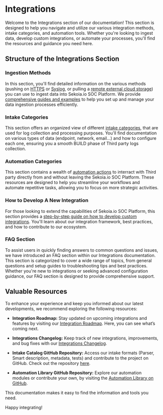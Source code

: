 # Integrations

Welcome to the Integrations section of our documentation! This section is designed to help you navigate and utilize our various integration methods, intake categories, and automation tools. Whether you're looking to ingest data, develop custom integrations, or automate your processes, you'll find the resources and guidance you need here.

## Structure of the Integrations Section

### Ingestion Methods

In this section, you'll find detailed information on the various methods (pushing on [HTTPS](/integration/ingestion_methods/https/overview/) or [Syslog](/integration/ingestion_methods/syslog/overview/), or pulling a [remote external cloud storage](/integration/ingestion_methods/cloud_saas/overview/)) you can use to ingest data into Sekoia.io SOC Platform. We provide [comprehensive guides and examples](/integration/ingestion_methods/) to help you set up and manage your data ingestion processes efficiently.

### Intake Categories

This section offers an organized view of different [intake categories](/integration/categories/overview/), that are used for log collection and processing purposes. You'll find documentation on various types of data (endpoint, network, email...) and how to configure each one, ensuring you a smooth BUILD phase of Third party logs collection.

### Automation Categories

This section contains a wealth of [automation actions](/integration/action_library/overview/) to interract with Third party directly from and without leaving the Sekoia.io SOC Platform. These resources are designed to help you streamline your workflows and automate repetitive tasks, allowing you to focus on more strategic activities.

### How to Develop A New Integration

For those looking to extend the capabilities of Sekoia.io SOC Platform, this section provides a [step-by-step guide on how to develop custom integrations](/integration/develop_integration/overview/). You'll learn about our integration framework, best practices, and how to contribute to our ecosystem.

### FAQ Section

To assist users in quickly finding answers to common questions and issues, we have introduced an FAQ section within our Integrations documentation. This section is categorized to cover a wide range of topics, from general questions and setup guides to troubleshooting tips and best practices. Whether you're new to integrations or seeking advanced configuration guidance, our FAQ section is designed to provide comprehensive support.

## Valuable Resources

To enhance your experience and keep you informed about our latest developments, we recommend exploring the following resources:

- **Integration Roadmap:** Stay updated on upcoming integrations and features by visiting our [Integration Roadmap](https://roadmap-integrations.sekoia.io/tabs/18-coming-next/tabs/5-under-consideration). Here, you can see what’s coming next.

- **Integrations Changelog:** Keep track of new integrations, improvements, and bug fixes with our [Integrations Changelog](https://changelog.sekoia.io/?type=t650d50f380b21).

- **Intake Catalog GitHub Repository:** Access our intake formats (Parser, Smart description, metadata, tests) and contribute to the project on GitHub. Check out the repository [here](https://github.com/SEKOIA-IO/intake-formats).

- **Automation Library GitHub Repository:** Explore our automation modules or contribute your own, by visiting the [Automation Library on GitHub](https://github.com/SEKOIA-IO/automation-library).

This documentation makes it easy to find the information and tools you need.

Happy integrating!